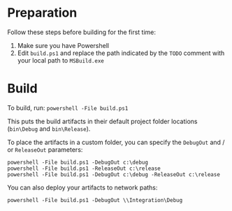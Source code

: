 # Preparation
Follow these steps before building for the first time:

1. Make sure you have Powershell
2. Edit `build.ps1` and replace the path indicated by the `TODO` comment with your local path to `MSBuild.exe`

# Build
To build, run:
`powershell -File build.ps1`

This puts the build artifacts in their default project folder locations (`bin\Debug` and `bin\Release`).

To place the artifacts in a custom folder, you can specify the `DebugOut` and / or `ReleaseOut` parameters:
```
powershell -File build.ps1 -DebugOut c:\debug
powershell -File build.ps1 -ReleaseOut c:\release
powershell -File build.ps1 -DebugOut c:\debug -ReleaseOut c:\release
```
You can also deploy your artifacts to network paths:

`powershell -File build.ps1 -DebugOut \\Integration\Debug`
